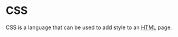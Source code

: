 # CSS





















CSS is a language that can be used to add style to an [HTML](/wiki/HTML) page.














